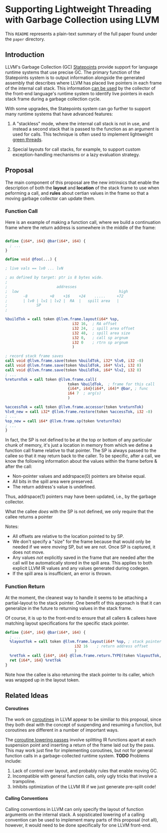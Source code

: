 
Supporting Lightweight Threading with Garbage Collection using LLVM
======

This `README` represents a plain-text summary of the full paper found under
the `paper` directory.

<!--
NOTE:

Check out:
1. https://www.cs.tufts.edu/~nr/pubs/staged-abstract.html
2. https://www.cs.tufts.edu/~nr/pubs/blocks-abstract.html

-->

Introduction
------

LLVM's Garbage Collection (GC) [Statepoints](http://llvm.org/docs/Statepoints.html) provide support for language runtime systems that use precise GC.
The primary function of the Statepoints system is to output information alongside the generated assembly that describes where LLVM has placed live pointers in each frame of the internal call stack.
This information [can be used](https://github.com/kavon/llvm-statepoint-utils) by the collector of the front-end language's runtime system to identify live pointers in each stack frame during a garbage collection cycle.

With some upgrades, the Statepoints system can go further to support many runtime systems that have advanced features:

1. A "stackless" mode, where the internal call stack is not in use, and instead a second stack that is passed to the function as an argument is used for calls.
This technique is often used to implement lightweight [green threads](https://en.wikipedia.org/wiki/Green_threads).

2. Special layouts for call stacks, for example, to support custom exception-handling mechanisms or a lazy evaluation strategy.

<!-- NOTE:

Cilk also had some sort of continuation/call stack hacking to optimize common cases in a work-stealing environment.

-->


Proposal
------

The main component of this proposal are the new intrinsics
that enable the description of both the **layout** and **location** of the stack
frame to use when peforming a call, and **rules** about certian values in the
frame so that a moving garbage collector can update them.

### Function Call

Here is an example of making a function call, where we build a continuation
frame where the return address is somewhere in the middle of the frame:

```llvm

define {i64*, i64} @bar(i64*, i64) {
  ; ...
}

define void @foo(...) {

; live vals == lv0 ... lvN

; as defined by target: ptr is 8 bytes wide.
;
;                      addresses
;  low                                             high
;       -8          +8    +16    +24    .....     +72
;       | lv0 | lv1 | lv2 |  RA  |   spill area   |
;             SP
;

%buildTok = call token @llvm.frame.layout(i64* %sp,
                              i32 16,  ; RA offset
                              i32 24,  ; spill area offset
                              i32 48,  ; spill area size
                              i32 0,   ; call sp argnum
                              i32 0    ; rtrn sp argnum
                              )

; record stack frame saves
call void @llvm.frame.save(token %buildTok, i32* %lv0, i32 -8)
call void @llvm.frame.save(token %buildTok, i64* %lv1, i32 0)
call void @llvm.frame.save(token %buildTok, i64* %lv2, i32 8)
; ...
%returnTok = call token @llvm.frame.call(
                            token %buildTok,  ; frame for this call
                            {i64*, i64}(i64*, i64)* @bar, ; func
                            i64 7  ; arg(s)
                            )

%accessTok = call token @llvm.frame.accessor(token %returnTok)
%lv0_new = call i32* @llvm.frame.restore(token %accessTok, i32 -8)
; ...
%sp_new = call i64* @llvm.frame.sp(token %returnTok)
; ...
}
```

In fact, the SP is not defined to be at the top or bottom of any particular
chunk of memory, it's just a location in memory from which we define a function call frame
relative to that pointer.
The SP is always passed to the callee so that it may return back to the
caller.
To be specific, after a call, we know the following information about the
values within the frame before & after the call:

- Non-pointer values and addrspace(0) pointers are bitwise equal.
- All bits in the spill area were preserved.
- The return address's value is undefined.

Thus, addrspace(1) pointers may have been updated, i.e., by the garbage collector.

What the callee *does* with the SP is not defined, we only require
that the callee returns a pointer

Notes:
  - All offsets are relative to the location pointed to by SP.
  - We don't specify a "size" for the frame because
    that would only be needed if we were *moving* SP, but we are not.
    Once SP is captured, it does not move.
  - Any values *not* explicitly saved in the frame that are needed after
    the call will be automatically stored in the spill area. This applies to
    both explicit LLVM IR values and any values generated during codegen.
  - If the spill area is insufficient, an error is thrown.


### Function Return

At the moment, the cleanest way to handle it seems to be attaching
a partial-layout to the stack pointer.
One benefit of this approach is that it can generalize in the future to
returning values in the stack frame.

Of course, it is up to the front-end to ensure that all callers & callees
have matching layout specifications for the specific stack pointer.

```llvm
define {i64*, i64} @bar(i64*, i64) {
  ; ...
  %layoutTok = call token @llvm.frame.layout(i64* %sp, ; stack pointer
                               i32 16    ; return address offset
                               )
  %retTok = call {i64*, i64} @llvm.frame.return.TYPE(token %layoutTok, i64 12)
  ret {i64*, i64} %retTok
}
```

Note how the callee is also returning the stack pointer to its caller,
which was wrapped up in the layout token.


Related Ideas
------

#### Coroutines

The work on [coroutines](https://llvm.org/docs/Coroutines.html) in LLVM appear
to be similiar to this proposal, since they both deal with the concept of
suspending and resuming a function, but coroutines are different in a number
of important ways.

The [coroutine lowering passes](https://llvm.org/docs/Coroutines.html#coroutine-transformation) involve splitting IR functions apart at each suspension point and inserting a return of the frame laid out by the pass.
This may work just fine for implementing coroutines, but not for general function
calls in a garbage-collected runtime system. **TODO** Problems include:

1. Lack of control over layout, and probably rules that enable moving GC.
2. Incompatible with general function calls, only ugly tricks that involve
a trampoline.
3. Inhibits optimization of the LLVM IR if we just generate pre-split code!


#### Calling Conventions

Calling conventions in LLVM can only specify the layout of function arguments
on the internal stack.
A sopisticated lowering of a calling convention can be used to implement many
parts of this proposal (not all), however, it would need to be done specifically
for one LLVM front-end.
